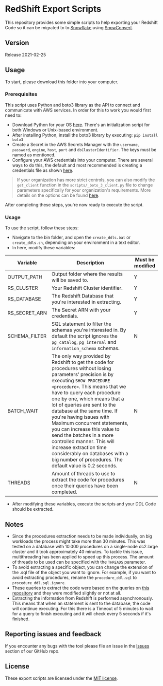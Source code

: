 # RedShift Export Scripts

This repository provides some simple scripts to help exporting your Redshift Code so it can be migrated to to [Snowflake](https://www.snowflake.com/) using [SnowConvert](https://www.mobilize.net/products/database-migrations/snowconvert).

## Version

Release 2021-02-25

## Usage

To start, please download this folder into your computer.

### Prerequisites

This script uses Python and boto3 library as the API to connect and communicate with AWS services. In order for this to work you would first need to:

* Download Python for your OS [here](https://www.python.org/downloads/). There's an initialization script for both Windows or Unix-based environment.
* After installing Python, install the boto3 library by executing: `pip install boto3`
* Create a Secret in the AWS Secrets Manager with the `username`, `password`, `engine`, `host`, `port` and `dbClusterIdentifier`. The keys must be named as mentioned.  
* Configure your AWS credentials into your computer. There are several ways to do this, the default and most recommended is creating a credentials file as shown [here](https://docs.aws.amazon.com/sdk-for-java/v1/developer-guide/setup-credentials.html).
> If your organization has more strict controls, you can also modify the `get_client` function in the `scripts/_boto_3_client.py` file to change parameters specifically for your organization's requirements. More details on the options can be found [here](https://boto3.amazonaws.com/v1/documentation/api/latest/guide/configuration.html).

After completing these steps, you're now ready to execute the script.

### Usage

To use the script, follow these steps:

* Navigate to the bin folder, and open the `create_ddls.bat` or `create_ddls.sh`, depending on your environment in a text editor.
* In here, modify these variables:

Variable|Description|Must be modified|
--- | --- | ---
OUTPUT_PATH|Output folder where the results will be saved to.|Y
RS_CLUSTER|Your Redshift Cluster identifier.|Y
RS_DATABASE|The Redshift Database that you're interested in extracting.|Y
RS_SECRET_ARN|The Secret ARN with your credentials.|Y
SCHEMA_FILTER|SQL statement to filter the schemas you're interested in. By default the script ignores the `pg_catalog`, `pg_internal` and `information_schema` schemas.|N
BATCH_WAIT|The only way provided by Redshift to get the code for procedures without losing parameters' precision is by executing `SHOW PROCEDURE <procedure>`. This means that we have to query each procedure one by one, which means that a lot of queries are sent to the database at the same time. If you're having issues with Maximum concurrent statements, you can increase this value to send the batches in a more controlled manner. This will increase extraction time considerably on databases with a big number of procedures. The default value is 0.2 seconds.|N
THREADS|Amount of threads to use to extract the code for procedures once their queries have been completed.|N

* After modifying these variables, execute the scripts and your DDL Code should be extracted. 

## Notes

* Since the procedures extraction needs to be made individually, on big workloads the process might take more than 30 minutes. This was tested on a database with 10.000 procedures on a single-node dc2.large cluster and it took approximately 40 minutes. To tackle this issue, multithreading has been applied to speed up this process. The amount of threads to be used can be specified with the `THREADS` parameter.
* To avoid extracting a specific object, you can change the extension of the .sql file of the object you want to ignore. For example, if you want to avoid extracting procedures, rename the `procedure_ddl.sql` to `procedure_ddl.sql.ignore`.
* These queries to extract the code were based on the queries on [this repository](https://github.com/awslabs/amazon-redshift-utils/tree/master/src/AdminViews) and they were modified slightly or not at all.
* Extracting the information from Redshift is performed asynchronously. This means that when an statement is sent to the database, the code will continue executing. For this there is a Timeout of 5 minutes to wait for a query to finish executing and it will check every 5 seconds if it's finished.

## Reporting issues and feedback

If you encounter any bugs with the tool please file an issue in the
[Issues](https://github.com/MobilizeNet/SnowConvertDDLExportScripts/issues) section of our GitHub repo.

## License

These export scripts are licensed under the [MIT license](https://github.com/MobilizeNet/SnowConvertDDLExportScripts/blob/main/Redshift/LICENSE.txt).

